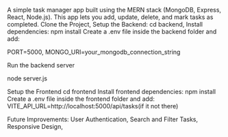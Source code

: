 A simple task manager app built using the MERN stack (MongoDB, Express, React, Node.js). This app lets you add, update, delete, and mark tasks as completed.
Clone the Project,
Setup the Backend:
cd backend,
Install dependencies:
npm install
Create a .env file inside the backend folder and add:

PORT=5000,
MONGO_URI=your_mongodb_connection_string

Run the backend server

node server.js


 Setup the Frontend
 cd frontend
Install frontend dependencies:
npm install
Create a .env file inside the frontend folder and add:
VITE_API_URL=http://localhost:5000/api/tasks(if it not there)


Future Improvements:
   User Authentication,
  Search and Filter Tasks,
   Responsive Design,

